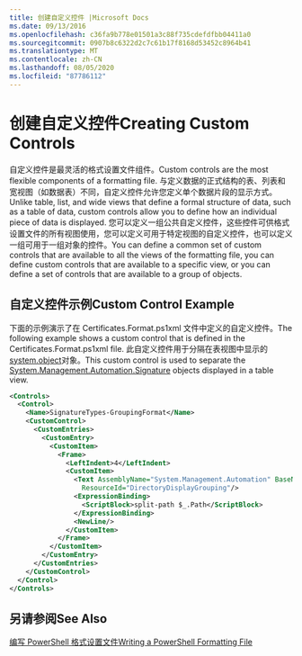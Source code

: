 ```yaml
---
title: 创建自定义控件 |Microsoft Docs
ms.date: 09/13/2016
ms.openlocfilehash: c36fa9b778e01501a3c88f735cdefdfbb04411a0
ms.sourcegitcommit: 0907b8c6322d2c7c61b17f8168d53452c8964b41
ms.translationtype: MT
ms.contentlocale: zh-CN
ms.lasthandoff: 08/05/2020
ms.locfileid: "87786112"
---
```

# <a name="creating-custom-controls"></a><span data-ttu-id="a8b4a-102">创建自定义控件</span><span class="sxs-lookup"><span data-stu-id="a8b4a-102">Creating Custom Controls</span></span>

<span data-ttu-id="a8b4a-103">自定义控件是最灵活的格式设置文件组件。</span><span class="sxs-lookup"><span data-stu-id="a8b4a-103">Custom controls are the most flexible components of a formatting file.</span></span> <span data-ttu-id="a8b4a-104">与定义数据的正式结构的表、列表和宽视图（如数据表）不同，自定义控件允许您定义单个数据片段的显示方式。</span><span class="sxs-lookup"><span data-stu-id="a8b4a-104">Unlike table, list, and wide views that define a formal structure of data, such as a table of data, custom controls allow you to define how an individual piece of data is displayed.</span></span> <span data-ttu-id="a8b4a-105">您可以定义一组公共自定义控件，这些控件可供格式设置文件的所有视图使用，您可以定义可用于特定视图的自定义控件，也可以定义一组可用于一组对象的控件。</span><span class="sxs-lookup"><span data-stu-id="a8b4a-105">You can define a common set of custom controls that are available to all the views of the formatting file, you can define custom controls that are available to a specific view, or you can define a set of controls that are available to a group of objects.</span></span>

## <a name="custom-control-example"></a><span data-ttu-id="a8b4a-106">自定义控件示例</span><span class="sxs-lookup"><span data-stu-id="a8b4a-106">Custom Control Example</span></span>

<span data-ttu-id="a8b4a-107">下面的示例演示了在 Certificates.Format.ps1xml 文件中定义的自定义控件。</span><span class="sxs-lookup"><span data-stu-id="a8b4a-107">The following example shows a custom control that is defined in the Certificates.Format.ps1xml file.</span></span> <span data-ttu-id="a8b4a-108">此自定义控件用于分隔在表视图中显示的[system.object](/dotnet/api/System.Management.Automation.Signature)对象。</span><span class="sxs-lookup"><span data-stu-id="a8b4a-108">This custom control is used to separate the [System.Management.Automation.Signature](/dotnet/api/System.Management.Automation.Signature) objects displayed in a table view.</span></span>

```xml
<Controls>
  <Control>
    <Name>SignatureTypes-GroupingFormat</Name>
    <CustomControl>
      <CustomEntries>
        <CustomEntry>
          <CustomItem>
            <Frame>
              <LeftIndent>4</LeftIndent>
              <CustomItem>
                <Text AssemblyName="System.Management.Automation" BaseName="FileSystemProviderStrings"
                  ResourceId="DirectoryDisplayGrouping"/>
                <ExpressionBinding>
                  <ScriptBlock>split-path $_.Path</ScriptBlock>
                </ExpressionBinding>
                <NewLine/>
              </CustomItem>
            </Frame>
          </CustomItem>
        </CustomEntry>
      </CustomEntries>
    </CustomControl>
  </Control>
</Controls>

```

## <a name="see-also"></a><span data-ttu-id="a8b4a-109">另请参阅</span><span class="sxs-lookup"><span data-stu-id="a8b4a-109">See Also</span></span>

[<span data-ttu-id="a8b4a-110">编写 PowerShell 格式设置文件</span><span class="sxs-lookup"><span data-stu-id="a8b4a-110">Writing a PowerShell Formatting File</span></span>](./writing-a-powershell-formatting-file.md)
